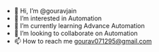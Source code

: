 - 👋 Hi, I’m @gouravjain
- 👀 I’m interested in Automation
- 🌱 I’m currently learning Advance Automation
- 💞️ I’m looking to collaborate on Automation
- 📫 How to reach me gourav071295@gmail.com

<!---
gourav-007/gourav-007 is a ✨ special ✨ repository because its `README.md` (this file) appears on your GitHub profile.
You can click the Preview link to take a look at your changes.
--->
